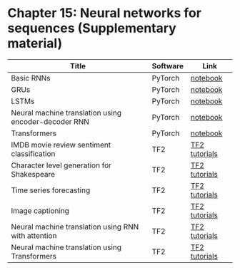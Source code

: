 # Chapter 15: Neural networks for sequences   (Supplementary material)


[rnn_torch]: https://colab.research.google.com/github/probml/pyprobml/blob/master/notebooks/rnn_torch.ipynb
[gru_torch]: https://colab.research.google.com/github/probml/pyprobml/blob/master/notebooks/gru_torch.ipynb
[lstm_torch]: https://colab.research.google.com/github/probml/pyprobml/blob/master/notebooks/lstm_torch.ipynb
[nmt_torch]: https://colab.research.google.com/github/probml/pyprobml/blob/master/notebooks/nmt_torch.ipynb
[transformers_torch]: https://colab.research.google.com/github/probml/pyprobml/blob/master/notebooks/transformers_torch.ipynb

|Title|Software|Link|
|-----------|----|----|
|Basic RNNs|PyTorch|[notebook][rnn_torch] |
|GRUs|PyTorch|[notebook][gru_torch] |
|LSTMs|PyTorch|[notebook][lstm_torch] |
|Neural machine translation using encoder-decoder RNN|PyTorch|[notebook][nmt_torch] |
|Transformers|PyTorch|[notebook][transformers_torch] |
|IMDB movie  review sentiment classification|TF2|[TF2 tutorials](https://www.tensorflow.org/tutorials/text/text_classification_rnn)
|Character level generation for Shakespeare|TF2|[TF2 tutorials](https://www.tensorflow.org/tutorials/text/text_generation)
|Time series forecasting|TF2|[TF2 tutorials](https://www.tensorflow.org/tutorials/structured_data/time_series)
|Image captioning|TF2|[TF2 tutorials](https://www.tensorflow.org/tutorials/text/image_captioning)
|Neural machine translation using RNN with attention|TF2|[TF2 tutorials](https://www.tensorflow.org/tutorials/text/nmt_with_attention)
|Neural machine translation using Transformers|TF2|[TF2 tutorials](https://www.tensorflow.org/tutorials/text/transformer)




